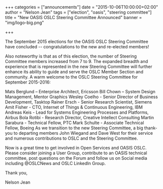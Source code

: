 +++
categories = ["announcements"]
date = "2015-10-06T10:00:00+02:00"
author = "Nelson Jean"
tags = ["election", "oasis", "steering committee"]
title = "New OASIS OSLC Steering Committee Announced"
banner = "img/logo-big.png"

+++

The September 2015 elections for the OASIS OSLC Steering Committee have concluded -- congratulations to the new and re-elected members!  

Also noteworthy is that as of this election, the number of Steering Committee members increased from 7 to 9.  The expanded breadth and experience that is represented in the new Steering Committee will further enhance its ability to guide and serve the OSLC Member Section and community.  A warm welcome to the OSLC Steering Committee for September 2015-2016:

Mats Berglund – Enterprise Architect, Ericsson
Bill Chown – System Design Management,  Mentor Graphics
Wesley Coelho - Senior Director of Business Development, Tasktop
Rainer Ersch - Senior Research Scientist, Siemens
Amit Fisher - CTO, Internet of Things & Continuous Engineering, IBM
Andreas Keis - Lead for Systems Engineering Processes and Platforms, Airbus
Bola Rotibi - Research Director, Creative Intellect Consulting
Martin Sarabura - Technical Fellow, PTC
Mark Schulte - Associate Technical Fellow, Boeing
As we transition to the new Steering Committee, a big thank-you to departing members John Wiegand and Dave West for their service and numerous contributions to OSLC and the Steering Committee. 

Now is a great time to get involved in Open Services and OASIS OSLC. Please consider joining a User Group, contribute to an OASIS technical committee, post questions on the Forum and follow us on Social media including @OSLCNews and OSLC LinkedIn Group.

Thank you, 

Nelson Jean 